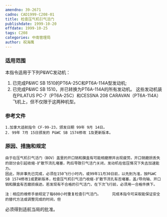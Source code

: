 ```yaml
---
amendno: 39-2671  
cadno: CAD1999-C208-01  
title: 检查压气机引气活门  
publishdate: 1999-10-20  
effdate: 1999-10-25  
tags: C208  
categories: 中南管理局  
author: 祝海鹰  
---
```

  
### 适用范围  
本指令适用于下列P&WC发动机：
1. 已完成P&WC SB 1510的PT6A-25C和PT6A-114A型发动机;
2. 已完成P&WC SB 1510，并已转换为PT6A-114A的所有发动机。
这些发动机装在PILATUS PC-7（PT6A-25C）和CESSNA 208 CARAVAN（PT6A-114A）飞机上，但不仅限于这两种机型。  
  
<!--more-->  
### 参考文件  
    1.加拿大适航指令 CF-99-23，颁发日期 99年 9月 14日。  
    2. 99年 7月 15日颁发的 P&WC SB 1574修改 1及更新版本。  
  
### 原因、措施和规定  
    由于在压气机引气活门（BOV）盖里的开口销和膜盒有可能相磨擦并出现疲劳。开口销磨损丢失的部分会引起收缩-扩散节流孔堵塞，昀后导致引气活门关闭，发动机在低压情况下失去加速能力。  
    因此，除非事先已完成，必须在150飞行小时内，或99年11月30日前，以先到为准，按P&WC SB 1574修改1或更新版本，检查压气机引气活门收缩-扩散节流孔有否堵塞，盖/导向轴、开口销和膜盒有否磨损痕迹。若发现有不合格的引气活门，在下次飞行前，必须用一合格件换下。  
  
    注：相应的维修手册规定了每600小时重复检查引气活门。     完成本指令可采取能保证安全的替代方法或调整完成的时间，但  
必须得到适航当局的批准。  
